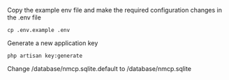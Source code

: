Copy the example env file and make the required configuration changes in the .env file

    cp .env.example .env

Generate a new application key

    php artisan key:generate

Change /database/nmcp.sqlite.default to /database/nmcp.sqlite
